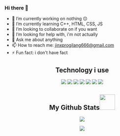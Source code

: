 ### Hi there 👋
- 🔭 I’m currently working on nothing 😔
- 🌱 I’m currently learning C++, HTML, CSS, JS 
- 👯 I’m looking to collaborate on if you want
- 🤔 I’m looking for help with, i'm not actually
- 💬 Ask me about anything
- 📫 How to reach me: jinxprogilang666@gmail.com
- ⚡ Fun fact: i don't have fact

<h2 align="center">Technology i use</h2>

<p align="center">
  <img src="https://img.shields.io/badge/-C++-00599C?style=flat-square&logo=c"/>
  <img src="https://img.shields.io/badge/-HTML5-E34F26?style=flat-square&logo=html5&logoColor=white"/>
  <img src="https://img.shields.io/badge/-CSS3-1572B6?style=flat-square&logo=css3"/>
  <img src="https://img.shields.io/badge/-JavaScript-black?style=flat-square&logo=javascript"/>
  <img src="https://img.shields.io/badge/-MongoDB-black?style=flat-square&logo=mongodb"/>
  <img src="https://img.shields.io/badge/-Git-black?style=flat-square&logo=git"/>
  <img src="https://img.shields.io/badge/-GitHub-black?style=flat-square&logo=github"/>
</p>


<h2 align="center">
  My Github Stats<img src="https://media.giphy.com/media/VgCDAzcKvsR6OM0uWg/giphy.gif" width="50">
</h2>
<p align="center">
  <img src="https://github-readme-stats.vercel.app/api?username=myamusashi&show_icons=true&theme=tokyonight">
</p>
<p align="center">
    <img src="https://github-readme-stats.vercel.app/api/top-langs/?username=myamusashi&layout=donut-vertical&theme=tokyonight">
</p>

